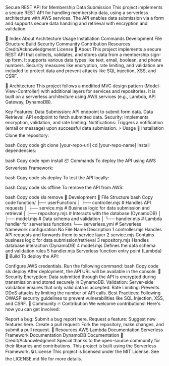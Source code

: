 Secure REST API for Membership Data Submission
This project implements a secure REST API for handling membership data, using a serverless architecture with AWS services. The API enables data submission via a form and supports secure data handling and retrieval with encryption and validation.

:ledger: Index
About
Architecture
Usage
Installation
Commands
Development
File Structure
Build
Security
Community
Contribution
Resources
Credit/Acknowledgment
License
:beginner: About
This project implements a secure REST API that collects, validates, and stores data from a membership sign-up form. It supports various data types like text, email, boolean, and phone numbers. Security measures like encryption, rate limiting, and validation are included to protect data and prevent attacks like SQL injection, XSS, and CSRF.

:triangular_ruler: Architecture
This project follows a modified MVC design pattern (Model-View-Controller) with additional layers for services and repositories. It is built on a serverless architecture using AWS services (e.g., Lambda, API Gateway, DynamoDB).

Key Features:
Data Submission: API endpoint to submit form data.
Data Retrieval: API endpoint to fetch submitted data.
Security: Implements encryption, validation, and rate limiting.
Notifications: Triggers a notification (email or message) upon successful data submission.
:zap: Usage
:electric_plug: Installation
Clone the repository:

bash
Copy code
git clone [your-repo-url]
cd [your-repo-name]
Install dependencies:

bash
Copy code
npm install
:package: Commands
To deploy the API using AWS Serverless Framework:

bash
Copy code
sls deploy
To test the API locally:

bash
Copy code
sls offline
To remove the API from AWS:

bash
Copy code
sls remove
:wrench: Development
:file_folder: File Structure
bash
Copy code
function/
├── userFunction/
│   ├── controller.mjs      # Handles API requests
│   ├── service.mjs         # Business logic for data submission and retrieval
│   ├── repository.mjs      # Interacts with the database (DynamoDB)
│   ├── model.mjs           # Data schema and validation
│   └── handler.mjs         # Lambda handler for serverless functions
└── serverless.yml          # Serverless framework configuration
No	File Name	Description
1	controller.mjs	Handles API requests and forwards them to service layer
2	service.mjs	Contains business logic for data submission/retrieval
3	repository.mjs	Handles database interaction (DynamoDB)
4	model.mjs	Defines the data schema and validation rules
5	handler.mjs	Serverless function entry point (Lambda)
:hammer: Build
To deploy the API:

Configure AWS credentials.
Run the following command:
bash
Copy code
sls deploy
After deployment, the API URL will be available in the console.
:closed_lock_with_key: Security
Encryption: Data submitted through the API is encrypted during transmission and stored securely in DynamoDB.
Validation: Server-side validation ensures that only valid data is accepted.
Rate Limiting: Prevents DDoS attacks by limiting the number of API calls.
Best Practices: Following OWASP security guidelines to prevent vulnerabilities like SQL Injection, XSS, and CSRF.
:cherry_blossom: Community
:fire: Contribution
We welcome contributions! Here's how you can get involved:

Report a bug: Submit a bug report here.
Request a feature: Suggest new features here.
Create a pull request: Fork the repository, make changes, and submit a pull request.
:page_facing_up: Resources
AWS Lambda Documentation
Serverless Framework Documentation
DynamoDB Documentation
:star2: Credit/Acknowledgment
Special thanks to the open-source community for their libraries and contributions.
This project is built using the Serverless Framework.
:lock: License
This project is licensed under the MIT License. See the LICENSE.md file for more details.

